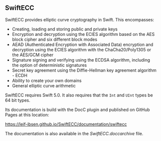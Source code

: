 ## SwiftECC

SwiftECC provides elliptic curve cryptography in Swift.
This encompasses:

* Creating, loading and storing public and private keys
* Encryption and decryption using the ECIES algorithm based on the AES block cipher and six different block modes
* AEAD (Authenticated Encryption with Associated Data) encryption and decryption using the ECIES algorithm with the ChaCha20/Poly1305 or the AES/GCM cipher
* Signature signing and verifying using the ECDSA algorithm, including the option of deterministic signatures
* Secret key agreement using the Diffie-Hellman key agreement algorithm - ECDH
* Ability to create your own domains
* General elliptic curve arithmetic

SwiftECC requires Swift 5.0. It also requires that the `Int` and `UInt` types be 64 bit types.

Its documentation is build with the DocC plugin and published on GitHub Pages at this location:

https://leif-ibsen.github.io/SwiftECC/documentation/swiftecc

The documentation is also available in the *SwiftECC.doccarchive* file.

